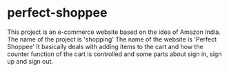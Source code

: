 # perfect-shoppee
This project is an e-commerce website based on the idea of Amazon India.
The name of the project is 'shopping'
The name of the website is 'Perfect Shoppee'
It basically deals with adding items to the cart and how the counter function of the cart is controlled and some parts about sign in,
sign up and sign out.
